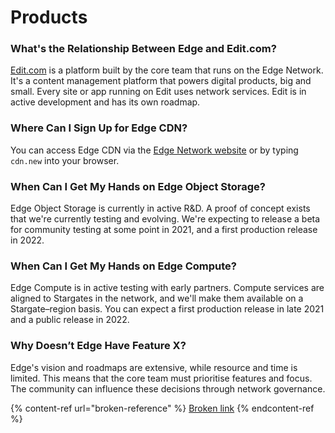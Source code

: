 # Products

### What's the Relationship Between Edge and Edit.com?

[Edit.com](https://edit.com) is a platform built by the core team that runs on the Edge Network. It's a content management platform that powers digital products, big and small. Every site or app running on Edit uses network services. Edit is in active development and has its own roadmap.

### Where Can I Sign Up for Edge CDN?

You can access Edge CDN via the [Edge Network website](https://edge.network) or by typing `cdn.new` into your browser.

### When Can I Get My Hands on Edge Object Storage?

Edge Object Storage is currently in active R&D. A proof of concept exists that we're currently testing and evolving. We're expecting to release a beta for community testing at some point in 2021, and a first production release in 2022.

### When Can I Get My Hands on Edge Compute?

Edge Compute is in active testing with early partners. Compute services are aligned to Stargates in the network, and we'll make them available on a Stargate–region basis. You can expect a first production release in late 2021 and a public release in 2022.

### Why Doesn’t Edge Have Feature X?

Edge's vision and roadmaps are extensive, while resource and time is limited. This means that the core team must prioritise features and focus. The community can influence these decisions through network governance.

{% content-ref url="broken-reference" %}
[Broken link](broken-reference)
{% endcontent-ref %}

